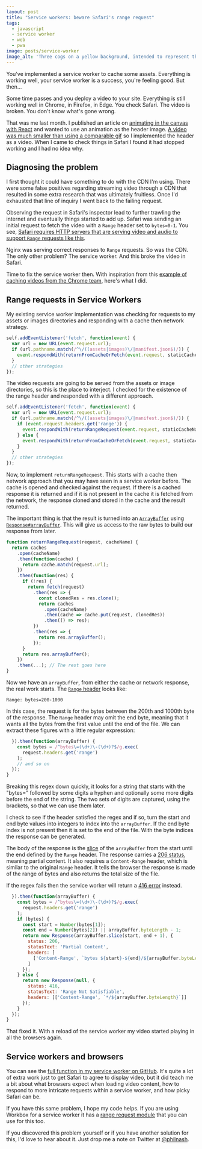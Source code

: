 ```yaml
---
layout: post
title: "Service workers: beware Safari's range request"
tags:
  - javascript
  - service worker
  - web
  - pwa
image: posts/service-worker
image_alt: 'Three cogs on a yellow background, intended to represent the idea of the Service Worker'
---
```


You've implemented a service worker to cache some assets. Everything is working well, your service worker is a success, you're feeling good. But then...

Some time passes and you deploy a video to your site. Everything is still working well in Chrome, in Firefox, in Edge. You check Safari. The video is broken. You don't know what's gone wrong.

That was me last month. I published an article on [animating in the canvas with React](/blog/2018/09/27/techniques-for-animating-on-the-canvas-in-react/) and wanted to use an animation as the header image. [A video was much smaller than using a comparable gif](https://developers.google.com/web/fundamentals/performance/optimizing-content-efficiency/replace-animated-gifs-with-video/) so I implemented the header as a video. When I came to check things in Safari I found it had stopped working and I had no idea why.

## Diagnosing the problem

I first thought it could have something to do with the CDN I'm using. There were some false positives regarding streaming video through a CDN that resulted in some extra research that was ultimately fruitless. Once I'd exhausted that line of inquiry I went back to the failing request.

Observing the request in Safari's inspector lead to further trawling the internet and eventually things started to add up. Safari was sending an initial request to fetch the video with a `Range` header set to `bytes=0-1`. You see, [Safari requires HTTP servers that are serving video and audio to support `Range` requests like this](https://developer.apple.com/library/archive/documentation/AppleApplications/Reference/SafariWebContent/CreatingVideoforSafarioniPhone/CreatingVideoforSafarioniPhone.html#//apple_ref/doc/uid/TP40006514-SW6).

Nginx was serving correct responses to `Range` requests. So was the CDN. The only other problem? The service worker. And this broke the video in Safari.

Time to fix the service worker then. With inspiration from this [example of caching videos from the Chrome team](https://googlechrome.github.io/samples/service-worker/prefetch-video/), here's what I did.

## Range requests in Service Workers

My existing service worker implementation was checking for requests to my assets or images directories and responding with a cache then network strategy.

```javascript
self.addEventListener('fetch', function(event) {
  var url = new URL(event.request.url);
  if (url.pathname.match(/^\/((assets|images)\/|manifest.json$)/)) {
    event.respondWith(returnFromCacheOrFetch(event.request, staticCacheName));
  }
  // other strategies
});
```

The video requests are going to be served from the assets or image directories, so this is the place to interject. I checked for the existence of the range header and responded with a different approach.

```javascript
self.addEventListener('fetch', function(event) {
  var url = new URL(event.request.url);
  if (url.pathname.match(/^\/((assets|images)\/|manifest.json$)/)) {
    if (event.request.headers.get('range')) {
      event.respondWith(returnRangeRequest(event.request, staticCacheName));
    } else {
      event.respondWith(returnFromCacheOrFetch(event.request, staticCacheName));
    }
  }
  // other strategies
});
```

Now, to implement `returnRangeRequest`. This starts with a cache then network approach that you may have seen in a service worker before. The cache is opened and checked against the request. If there is a cached response it is returned and if it is not present in the cache it is fetched from the network, the response cloned and stored in the cache and the result returned.

The important thing is that the result is turned into an [`ArrayBuffer`](https://developer.mozilla.org/en-US/docs/Web/JavaScript/Reference/Global_Objects/ArrayBuffer) using [`Response#arrayBuffer`](https://developer.mozilla.org/en-US/docs/Web/API/Body/arrayBuffer). This will give us access to the raw bytes to build our response from later.

```javascript
function returnRangeRequest(request, cacheName) {
  return caches
    .open(cacheName)
    .then(function(cache) {
      return cache.match(request.url);
    })
    .then(function(res) {
      if (!res) {
        return fetch(request)
          .then(res => {
            const clonedRes = res.clone();
            return caches
              .open(cacheName)
              .then(cache => cache.put(request, clonedRes))
              .then(() => res);
          })
          .then(res => {
            return res.arrayBuffer();
          });
      }
      return res.arrayBuffer();
    })
    .then(...); // The rest goes here
}
```

Now we have an `arrayBuffer`, from either the cache or network response, the real work starts. The [`Range` header](https://developer.mozilla.org/en-US/docs/Web/HTTP/Headers/Range) looks like:

```
Range: bytes=200-1000
```

In this case, the request is for the bytes between the 200th and 1000th byte of the response. The `Range` header may omit the end byte, meaning that it wants all the bytes from the first value until the end of the file. We can extract these figures with a little regular expression:

```javascript
  }).then(function(arrayBuffer) {
    const bytes = /^bytes\=(\d+)\-(\d+)?$/g.exec(
      request.headers.get('range')
    );
    // and so on
  });
}
```

Breaking this regex down quickly, it looks for a string that starts with the "bytes=" followed by some digits a hyphen and optionally some more digits before the end of the string. The two sets of digits are captured, using the brackets, so that we can use them later.

I check to see if the header satisfied the regex and if so, turn the start and end byte values into integers to index into the `arrayBuffer`. If the end byte index is not present then it is set to the end of the file. With the byte indices the response can be generated.

The body of the response is the [slice](https://developer.mozilla.org/en-US/docs/Web/JavaScript/Reference/Global_Objects/ArrayBuffer/slice) of the `arrayBuffer` from the start until the end defined by the `Range` header. The response carries a [206 status](https://developer.mozilla.org/en-US/docs/Web/HTTP/Status/206), meaning partial content. It also requires a `Content-Range` header, which is similar to the original `Range` header. It tells the browser the response is made of the range of bytes and also returns the total size of the file.

If the regex fails then the service worker will return a [416 error](https://developer.mozilla.org/en-US/docs/Web/HTTP/Status/416) instead.

```javascript
  }).then(function(arrayBuffer) {
    const bytes = /^bytes\=(\d+)\-(\d+)?$/g.exec(
      request.headers.get('range')
    );
    if (bytes) {
      const start = Number(bytes[1]);
      const end = Number(bytes[2]) || arrayBuffer.byteLength - 1;
      return new Response(arrayBuffer.slice(start, end + 1), {
        status: 206,
        statusText: 'Partial Content',
        headers: [
          ['Content-Range', `bytes ${start}-${end}/${arrayBuffer.byteLength}`]
        ]
      });
    } else {
      return new Response(null, {
        status: 416,
        statusText: 'Range Not Satisfiable',
        headers: [['Content-Range', `*/${arrayBuffer.byteLength}`]]
      });
    }
  });
}
```

That fixed it. With a reload of the service worker my video started playing in all the browsers again.

## Service workers and browsers

You can see the [full function in my service worker on GitHub](https://github.com/philnash/philna.sh/blob/ba798a2d5d8364fc7c1dae1819cbd8ef103c8b67/sw.js#L50-L94). It's quite a lot of extra work just to get Safari to agree to display video, but it did teach me a bit about what browsers expect when loading video content, how to respond to more intricate requests within a service worker, and how picky Safari can be.

If you have this same problem, I hope my code helps. If you are using Workbox for a service worker it has a [range request module](https://developers.google.com/web/tools/workbox/modules/workbox-range-requests) that you can use for this too.

If you discovered this problem yourself or if you have another solution for this, I'd love to hear about it. Just drop me a note on Twitter at [@philnash](https://twitter.com/philnash).
